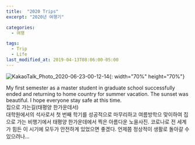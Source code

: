 ```yaml
---
title:  "2020 Trips"
excerpt: "2020년 여행기"

categories:
  - 여행

tags:
  - Trip
  - Life
last_modified_at: 2019-04-13T08:06:00-05:00
---
```

![KakaoTalk_Photo_2020-06-23-00-12-14](https://user-images.githubusercontent.com/43649503/85304227-76648b80-b4e6-11ea-8d9c-66fd8c283ce0.jpeg){: width="70%" height="70%"}




<div style="text-align: left">My first semester as a master student in graduate school successfully ended and returning to home country for summer vacation. The sunset was beautiful. I hope everyone stay safe at this time.</div>

<div style="text-align: left">집으로 가는길(태평양 한가운데서)</div>

<div style="text-align: left">대학원에서의 석사로서 첫 번째 학기를 성공적으로 마무리하고 여름방학으 맞이하여 집으로 가는 비행기에서 태평양 한가운데에서 찍은 아름다운 노을사진. 코로나로 전 세계가 힘든 이 시기에 모두가 안전하게 있었으면 좋겠다. 언제쯤 정상적이 생활로 돌아갈 수 있으려나...</div>
